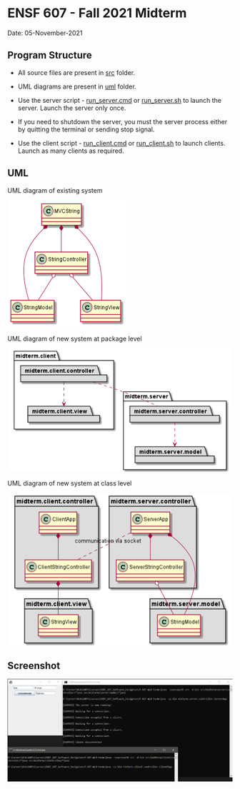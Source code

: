 # ENSF 607 - Fall 2021 Midterm

Date: 05-November-2021


## Program Structure

+ All source files are present in [src](src) folder.

+ UML diagrams are present in [uml](uml) folder.

+ Use the server script - [run_server.cmd](run_server.cmd) or [run_server.sh](run_server.sh) to launch the server. Launch the server only once. 

+ If you need to shutdown the server, you must the server process either by quitting the terminal or sending stop signal.

+ Use the client script - [run_client.cmd](run_client.cmd) or [run_client.sh](run_client.sh) to launch clients. Launch as many clients as required.


## UML

UML diagram of existing system

![existing](uml/existing_system.png)


UML diagram of new system at package level

![package](uml/new_system_highlevel.png)


UML diagram of new system at class level

![detailed](uml/new_system_detailed.png)


## Screenshot

![snip](screenshots/glimpse.png)
